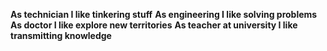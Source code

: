 **As technician I like tinkering stuff**
**As engineering I like solving problems**
**As doctor I like explore new territories**
**As teacher at university I like transmitting knowledge**
